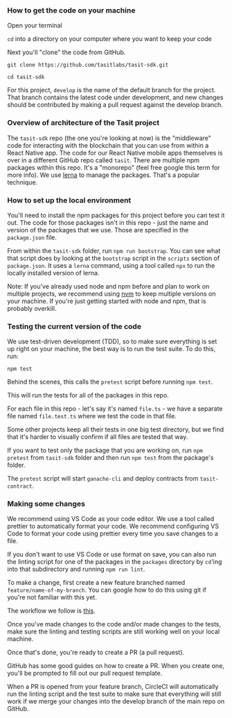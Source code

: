 ### How to get the code on your machine

Open your terminal

`cd` into a directory on your computer where you want to keep your code

Next you'll "clone" the code from GitHub.

`git clone https://github.com/tasitlabs/tasit-sdk.git`

`cd tasit-sdk`

For this project, `develop` is the name of the default branch for the project. That branch contains the latest code under development, and new changes should be contributed by making a pull request against the develop branch.

### Overview of architecture of the Tasit project

The `tasit-sdk` repo (the one you're looking at now) is the "middleware" code for interacting with the blockchain that you can use from within a React Native app. The code for our React Native mobile apps themselves is over in a different GitHub repo called `tasit`.
There are multiple npm packages within this repo. It's a "monorepo" (feel free google this term for more info). We use [lerna](https://lernajs.io/) to manage the packages. That's a popular technique.

### How to set up the local environment

You'll need to install the npm packages for this project before you can test it out. The code for those packages isn't in this repo - just the name and version of the packages that we use. Those are specified in the `package.json` file.

From within the `tasit-sdk` folder, run `npm run bootstrap`. You can see what that script does by looking at the `bootstrap` script in the `scripts` section of `package.json`. It uses a `lerna` command, using a tool called `npx` to run the locally installed version of lerna.

Note: If you've already used node and npm before and plan to work on multiple projects, we recommend using [nvm](https://github.com/creationix/nvm) to keep multiple versions on your machine. If you're just getting started with node and npm, that is probably overkill.

### Testing the current version of the code

We use test-driven development (TDD), so to make sure everything is set up right on your machine, the best way is to run the test suite. To do this, run:

`npm test`

Behind the scenes, this calls the `pretest` script before running `npm test`.

This will run the tests for all of the packages in this repo.

For each file in this repo - let's say it's named `file.ts` - we have a separate file named `file.test.ts` where we test the code in that file.

Some other projects keep all their tests in one big test directory, but we find that it's harder to visually confirm if all files are tested that way.

If you want to test only the package that you are working on, run `npm pretest` from `tasit-sdk` folder and then run `npm test` from the package's folder.

The `pretest` script will start `ganache-cli` and deploy contracts from `tasit-contract`.

### Making some changes

We recommend using VS Code as your code editor. We use a tool called prettier to automatically format your code. We recommend configuring VS Code to format your code using prettier every time you save changes to a file.

If you don't want to use VS Code or use format on save, you can also run the linting script for one of the packages in the `packages` directory by `cd`'ing into that subdirectory and running `npm run lint`.

To make a change, first create a new feature branched named `feature/name-of-my-branch`. You can google how to do this using git if you're not familiar with this yet.

The workflow we follow is [this](https://www.atlassian.com/git/tutorials/comparing-workflows/forking-workflow).

Once you've made changes to the code and/or made changes to the tests, make sure the linting and testing scripts are still working well on your local machine.

Once that's done, you're ready to create a PR (a pull request).

GitHub has some good guides on how to create a PR. When you create one, you'll be prompted to fill out our pull request template.

When a PR is opened from your feature branch, CircleCI will automatically run the linting script and the test suite to make sure that everything will still work if we merge your changes into the develop branch of the main repo on GitHub.
